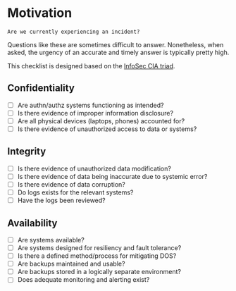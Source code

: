 # Motivation

```
Are we currently experiencing an incident?
```

Questions like these are sometimes difficult to answer. Nonetheless,
when asked, the urgency of an accurate and timely answer
is typically pretty high.

This checklist is designed based on the [InfoSec CIA triad](https://en.wikipedia.org/wiki/Information_security#Key_concepts).

## Confidentiality

 - [ ] Are authn/authz systems functioning as intended?
 - [ ] Is there evidence of improper information disclosure?
 - [ ] Are all physical devices (laptops, phones) accounted for?
 - [ ] Is there evidence of unauthorized access to data or systems?

## Integrity

 - [ ] Is there evidence of unauthorized data modification?
 - [ ] Is there evidence of data being inaccurate due to systemic error?
 - [ ] Is there evidence of data corruption?
 - [ ] Do logs exists for the relevant systems?
 - [ ] Have the logs been reviewed?

## Availability

 - [ ] Are systems available?
 - [ ] Are systems designed for resiliency and fault tolerance?
 - [ ] Is there a defined method/process for mitigating DOS?
 - [ ] Are backups maintained and usable?
 - [ ] Are backups stored in a logically separate environment?
 - [ ] Does adequate monitoring and alerting exist?
